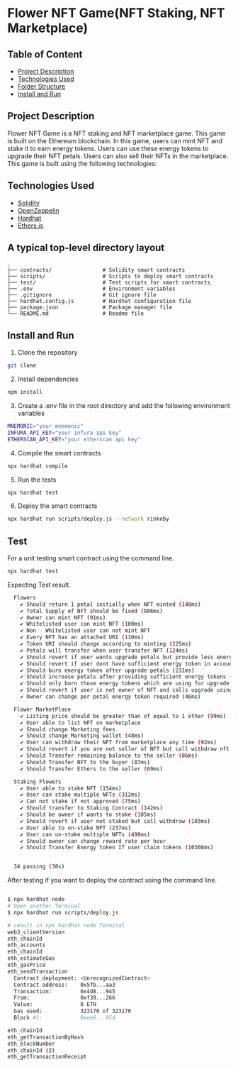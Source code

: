 # Flower NFT Game(NFT Staking, NFT Marketplace)

## Table of Content

- [Project Description](#project-description)
- [Technologies Used](#technologies-used)
- [Folder Structure](#a-typical-top-level-directory-layout)
- [Install and Run](#install-and-run)

## Project Description

Flower NFT Game is a NFT staking and NFT marketplace game. This game is built on the Ethereum blockchain. In this game, users can mint NFT and stake it to earn energy tokens. Users can use these energy tokens to upgrade their NFT petals. Users can also sell their NFTs in the marketplace. This game is built using the following technologies:


## Technologies Used

- [Solidity](https://docs.soliditylang.org/en/v0.8.7/)
- [OpenZeppelin](https://docs.openzeppelin.com/contracts/4.x/)
- [Hardhat](https://hardhat.org/)
- [Ethers.js](https://docs.ethers.io/v5/)

## A typical top-level directory layout

    .
    ├── contracts/                # Solidity smart contracts
    ├── scripts/                  # Scripts to deploy smart contracts
    ├── test/                     # Test scripts for smart contracts
    ├── .env                      # Environment variables
    ├── .gitignore                # Git ignore file
    ├── hardhat.config.js         # Hardhat configuration file
    ├── package.json              # Package manager file
    └── README.md                 # Readme file

## Install and Run

1. Clone the repository

```bash
git clone
```

2. Install dependencies

```bash
npm install
```

3. Create a .env file in the root directory and add the following environment variables

```bash
MNEMONIC="your mnemonic"
INFURA_API_KEY="your infura api key"
ETHERSCAN_API_KEY="your etherscan api key"
```

4. Compile the smart contracts

```bash
npx hardhat compile
```

5. Run the tests

```bash
npx hardhat test
```

6. Deploy the smart contracts

```bash
npx hardhat run scripts/deploy.js --network rinkeby
```

## Test
For a unit testing smart contract using the command line.
```bash
npx hardhat test
```
Expecting Test result.

```bash
  Flowers
    ✔ Should return 1 petal initially when NFT minted (148ms)
    ✔ Total Supply of NFT should be fixed (986ms)
    ✔ Owner can mint NFT (91ms)
    ✔ Whitelisted user can mint NFT (100ms)
    ✔ Non - Whitelisted user can not mint NFT
    ✔ Every NFT has an attached URI (110ms)
    ✔ Token URI should change according to minting (225ms)
    ✔ Petals will transfer when user transfer NFT (124ms)
    ✔ Should revert if user wants upgrade petals but provide less energy tokens (247ms)
    ✔ Should revert if user dont have sufficient energy token in account (223ms)
    ✔ Should burn energy token after upgrade petals (231ms)
    ✔ Should increase petals after providing sufficient energy tokens (291ms)
    ✔ Should only burn those energy tokens which are using for upgrade (269ms)
    ✔ Should revert if user is not owner of NFT and calls upgrade using energy tokens (251ms)
    ✔ Owner can change per petal energy token required (46ms)

  Flower MarketPlace
    ✔ Listing price should be greater than of equal to 1 ether (99ms)
    ✔ User able to list NFT on marketplace
    ✔ Should change Marketing fees
    ✔ Should change Marketing wallet (48ms)
    ✔ User can withdraw their NFT from marketplace any time (92ms)
    ✔ Should revert if you are not seller of NFT but call withdraw nft (42ms)
    ✔ Should Transfer remaining balance to the seller (86ms)
    ✔ Should Transfer NFT to the buyer (87ms)
    ✔ Should Transfer Ethers to the seller (69ms)

  Staking Flowers
    ✔ User able to stake NFT (154ms)
    ✔ User can stake multiple NFTs (312ms)
    ✔ Can not stake if not approved (75ms)
    ✔ Should transfer to Staking Contract (142ms)
    ✔ Should be owner if wants to stake (105ms)
    ✔ Should revert if user not staked but call withdraw (103ms)
    ✔ User able to un-stake NFT (237ms)
    ✔ User can un-stake multiple NFTs (498ms)
    ✔ Should owner can change reward rate per hour
    ✔ Should Transfer Energy token If user claim tokens (10308ms)


  34 passing (38s)
```

After testing if you want to deploy the contract using the command line.

```bash

$ npx hardhat node
# Open another Terminal
$ npx hardhat run scripts/deploy.js

# result in npx hardhat node Terminal
web3_clientVersion
eth_chainId
eth_accounts
eth_chainId
eth_estimateGas
eth_gasPrice
eth_sendTransaction
  Contract deployment: <UnrecognizedContract>
  Contract address:    0x5fb...aa3
  Transaction:         0x4d8...945
  From:                0xf39...266
  Value:               0 ETH
  Gas used:            323170 of 323170
  Block #1:            0xee6...85d

eth_chainId
eth_getTransactionByHash
eth_blockNumber
eth_chainId (2)
eth_getTransactionReceipt

```

